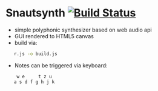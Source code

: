 Snautsynth [![Build Status](https://travis-ci.org/cheldt/snautsynth.svg?branch=master)](https://travis-ci.org/cheldt/snautsynth)
==========

- simple polyphonic synthesizer based on web audio api
- GUI rendered to HTML5 canvas
- build via:
```bash
   r.js -o build.js
```
- Notes can be triggered via keyboard:
```
    w e     t z u
   a s d f g h j k
```
